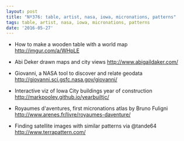 ```yaml
---
layout: post
title: "Nº376: table, artist, nasa, iowa, micronations, patterns"
tags: table, artist, nasa, iowa, micronations, patterns
date: '2016-05-27'
---
```


* How to make a wooden table with a world map
  http://imgur.com/a/WHpLE

* Abi Deker drawn maps and city views
  http://www.abigaildaker.com/

* Giovanni, a NASA tool to discover and relate geodata
  http://giovanni.sci.gsfc.nasa.gov/giovanni/

* Interactive viz of Iowa City buildings year of construction
  http://markpooley.github.io/yearbuiltjc/

* Royaumes d'aventures, first micronations atlas by Bruno Fuligni
  http://www.arenes.fr/livre/royaumes-daventure/

* Finding satellite images with similar patterns via @tande64
  http://www.terrapattern.com/
